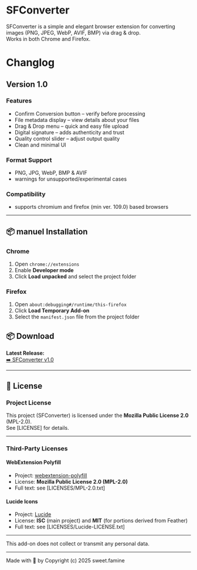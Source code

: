 # SFConverter
SFConverter is a simple and elegant browser extension for converting images
(PNG, JPEG, WebP, AVIF, BMP) via drag & drop.  
Works in both Chrome and Firefox.

# Changlog    
## Version 1.0
### Features
- Confirm Conversion button – verify before processing
- File metadata display – view details about your files
- Drag & Drop menu – quick and easy file upload
- Digital signature – adds authenticity and trust
- Quality control slider – adjust output quality
- Clean and minimal UI

### Format Support
- PNG, JPG, WebP, BMP & AVIF
- warnings for unsupported/experimental cases

### Compatibility
- supports chromium and firefox (min ver. 109.0) based browsers

---

## 📦 manuel Installation
### Chrome
1. Open `chrome://extensions`
2. Enable **Developer mode**
3. Click **Load unpacked** and select the project folder

### Firefox
1. Open `about:debugging#/runtime/this-firefox`
2. Click **Load Temporary Add-on**
3. Select the `manifest.json` file from the project folder

## 📦 Download
**Latest Release:**  
[➡️ SFConverter v1.0](https://github.com/sweetfamine/SFConverter/releases/latest)

---

## 📜 License

### Project License
This project (SFConverter) is licensed under the **Mozilla Public License 2.0** (MPL-2.0).  
See [LICENSE] for details.

---

### Third-Party Licenses

#### WebExtension Polyfill
- Project: [webextension-polyfill](https://github.com/mozilla/webextension-polyfill)  
- License: **Mozilla Public License 2.0 (MPL-2.0)**  
- Full text: see [LICENSES/MPL-2.0.txt]

#### Lucide Icons
- Project: [Lucide](https://lucide.dev)  
- License: **ISC** (main project) and **MIT** (for portions derived from Feather)  
- Full text: see [LICENSES/Lucide-LICENSE.txt]

---

This add-on does not collect or transmit any personal data.

---

Made with 🍣 by Copyright (c) 2025 sweet.famine
